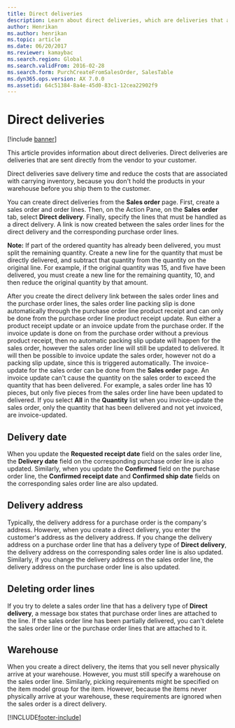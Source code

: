 ```yaml
---
title: Direct deliveries
description: Learn about direct deliveries, which are deliveries that are sent directly from the vendor to your customer with outlines on delivery dates and order lines.
author: Henrikan
ms.author: henrikan
ms.topic: article
ms.date: 06/20/2017
ms.reviewer: kamaybac
ms.search.region: Global
ms.search.validFrom: 2016-02-28
ms.search.form: PurchCreateFromSalesOrder, SalesTable
ms.dyn365.ops.version: AX 7.0.0
ms.assetid: 64c51384-8a4e-45d0-83c1-12cea22902f9
---
```


# Direct deliveries

[!include [banner](../includes/banner.md)]

This article provides information about direct deliveries. Direct deliveries are deliveries that are sent directly from the vendor to your customer.

Direct deliveries save delivery time and reduce the costs that are associated with carrying inventory, because you don't hold the products in your warehouse before you ship them to the customer.  

You can create direct deliveries from the **Sales order** page. First, create a sales order and order lines. Then, on the Action Pane, on the **Sales order** tab, select **Direct delivery**. Finally, specify the lines that must be handled as a direct delivery. A link is now created between the sales order lines for the direct delivery and the corresponding purchase order lines.  

**Note:** If part of the ordered quantity has already been delivered, you must split the remaining quantity. Create a new line for the quantity that must be directly delivered, and subtract that quantity from the quantity on the original line. For example, if the original quantity was 15, and five have been delivered, you must create a new line for the remaining quantity, 10, and then reduce the original quantity by that amount.  

After you create the direct delivery link between the sales order lines and the purchase order lines, the sales order line packing slip is done automatically through the purchase order line product receipt and can only be done from the purchase order line product receipt update. Run either a product receipt update or an invoice update from the purchase order. If the invoice update is done on from the purchase order without a previous product receipt, then no automatic packing slip update will happen for the sales order, however the sales order line will still be updated to delivered. It will then be possible to invoice update the sales order, however not do a packing slip update, since this is triggered automatically. The invoice-update for the  sales order can be done from the **Sales order** page. An invoice update can't cause the quantity on the sales order to exceed the quantity that has been delivered. For example, a sales order line has 10 pieces, but only five pieces from the sales order line have been updated to delivered. If you select **All** in the **Quantity** list when you invoice-update the sales order, only the quantity that has been delivered and not yet invoiced, are invoice-updated.

## Delivery date
When you update the **Requested receipt date** field on the sales order line, the **Delivery date** field on the corresponding purchase order line is also updated. Similarly, when you update the **Confirmed** field on the purchase order line, the **Confirmed receipt date** and **Confirmed ship date** fields on the corresponding sales order line are also updated.

## Delivery address
Typically, the delivery address for a purchase order is the company's address. However, when you create a direct delivery, you enter the customer's address as the delivery address. If you change the delivery address on a purchase order line that has a delivery type of **Direct delivery**, the delivery address on the corresponding sales order line is also updated. Similarly, if you change the delivery address on the sales order line, the delivery address on the purchase order line is also updated.

## Deleting order lines
If you try to delete a sales order line that has a delivery type of **Direct delivery**, a message box states that purchase order lines are attached to the line. If the sales order line has been partially delivered, you can't delete the sales order line or the purchase order lines that are attached to it.

## Warehouse
When you create a direct delivery, the items that you sell never physically arrive at your warehouse. However, you must still specify a warehouse on the sales order line. Similarly, picking requirements might be specified on the item model group for the item. However, because the items never physically arrive at your warehouse, these requirements are ignored when the sales order is a direct delivery.





[!INCLUDE[footer-include](../../includes/footer-banner.md)]

